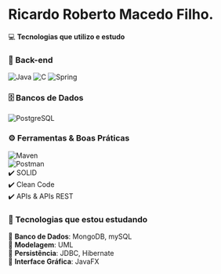 # Ricardo Roberto Macedo Filho.

💻 **Tecnologias que utilizo e estudo**  

### 🔧 Back-end  
![Java](https://img.shields.io/badge/Java-ED8B00?style=for-the-badge&logo=java&logoColor=white)
![C](https://img.shields.io/badge/C-00599C?style=for-the-badge&logo=c&logoColor=white)
![Spring](https://img.shields.io/badge/Spring-6DB33F?style=for-the-badge&logo=spring&logoColor=white)  

### 🗄️ Bancos de Dados  
![PostgreSQL](https://img.shields.io/badge/PostgreSQL-316192?style=for-the-badge&logo=postgresql&logoColor=white)  

### ⚙️ Ferramentas & Boas Práticas  
![Maven](https://img.shields.io/badge/Maven-C71A36?style=for-the-badge&logo=apache-maven&logoColor=white)  
![Postman](https://img.shields.io/badge/Postman-FF6C37?style=for-the-badge&logo=postman&logoColor=white)  
✔️ SOLID  
✔️ Clean Code  
✔️ APIs & APIs REST  

### 📖 Tecnologias que estou estudando  
📌 **Banco de Dados**: MongoDB, mySQL  
📌 **Modelagem**: UML  
📌 **Persistência**: JDBC, Hibernate  
📌 **Interface Gráfica**: JavaFX  
